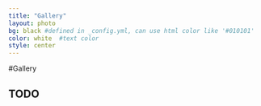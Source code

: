 ```yaml
---
title: "Gallery"
layout: photo
bg: black #defined in _config.yml, can use html color like '#010101'
color: white  #text color
style: center
---
```

#Gallery
## TODO
